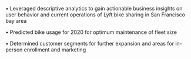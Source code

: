 • Leveraged descriptive analytics to gain actionable business insights on user behavior and current operations of Lyft bike sharing in San Francisco bay area

• Predicted bike usage for 2020 for optimum maintenance of fleet size

• Determined customer segments for further expansion and areas for in-person enrollment and marketing
